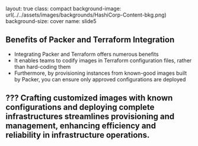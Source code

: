 layout: true
class: compact
background-image: url(../../assets/images/backgrounds/HashiCorp-Content-bkg.png)
background-size: cover
name: slide5

## Benefits of Packer and Terraform Integration

-   Integrating Packer and Terraform offers numerous benefits
-   It enables teams to codify images in Terraform configuration files, rather than hard-coding them    
- Furthermore, by provisioning instances from known-good images built by Packer, you can ensure only approved configurations are deployed

???
Crafting customized images with known configurations and deploying complete infrastructures streamlines provisioning and management, enhancing efficiency and reliability in infrastructure operations.
---
